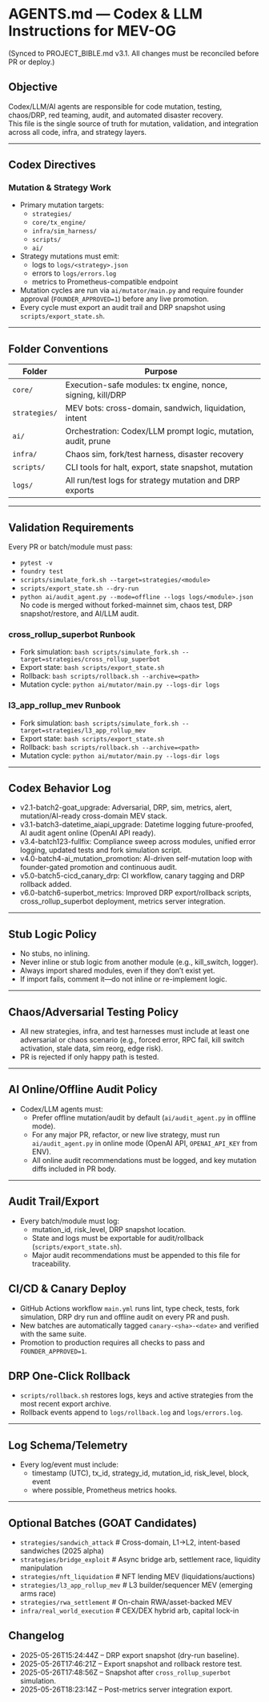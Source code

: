 # AGENTS.md — Codex & LLM Instructions for MEV-OG
(Synced to PROJECT_BIBLE.md v3.1. All changes must be reconciled before PR or deploy.)

## Objective

Codex/LLM/AI agents are responsible for code mutation, testing, chaos/DRP, red teaming, audit, and automated disaster recovery.  
This file is the single source of truth for mutation, validation, and integration across all code, infra, and strategy layers.

---

## Codex Directives

### Mutation & Strategy Work

- Primary mutation targets:
    - `strategies/`
    - `core/tx_engine/`
    - `infra/sim_harness/`
    - `scripts/`
    - `ai/`
- Strategy mutations must emit:
    - logs to `logs/<strategy>.json`
    - errors to `logs/errors.log`
    - metrics to Prometheus-compatible endpoint
- Mutation cycles are run via `ai/mutator/main.py` and require founder approval
  (`FOUNDER_APPROVED=1`) before any live promotion.
- Every cycle must export an audit trail and DRP snapshot using
  `scripts/export_state.sh`.

---

## Folder Conventions

| Folder        | Purpose                                                      |
|---------------|--------------------------------------------------------------|
| `core/`       | Execution-safe modules: tx engine, nonce, signing, kill/DRP  |
| `strategies/` | MEV bots: cross-domain, sandwich, liquidation, intent        |
| `ai/`         | Orchestration: Codex/LLM prompt logic, mutation, audit, prune|
| `infra/`      | Chaos sim, fork/test harness, disaster recovery              |
| `scripts/`    | CLI tools for halt, export, state snapshot, mutation         |
| `logs/`       | All run/test logs for strategy mutation and DRP exports      |

---

## Validation Requirements

Every PR or batch/module must pass:
- `pytest -v`
- `foundry test`
- `scripts/simulate_fork.sh --target=strategies/<module>`
- `scripts/export_state.sh --dry-run`
 - `python ai/audit_agent.py --mode=offline --logs logs/<module>.json`
 No code is merged without forked-mainnet sim, chaos test, DRP snapshot/restore, and AI/LLM audit.

### cross_rollup_superbot Runbook
- Fork simulation: `bash scripts/simulate_fork.sh --target=strategies/cross_rollup_superbot`
- Export state: `bash scripts/export_state.sh`
- Rollback: `bash scripts/rollback.sh --archive=<path>`
- Mutation cycle: `python ai/mutator/main.py --logs-dir logs`

### l3_app_rollup_mev Runbook
- Fork simulation: `bash scripts/simulate_fork.sh --target=strategies/l3_app_rollup_mev`
- Export state: `bash scripts/export_state.sh`
- Rollback: `bash scripts/rollback.sh --archive=<path>`
- Mutation cycle: `python ai/mutator/main.py --logs-dir logs`

---

## Codex Behavior Log

- v2.1-batch2-goat_upgrade: Adversarial, DRP, sim, metrics, alert, mutation/AI-ready cross-domain MEV stack.
- v3.1-batch3-datetime_aiapi_upgrade: Datetime logging future-proofed, AI audit agent online (OpenAI API ready).
- v3.4-batch123-fullfix: Compliance sweep across modules, unified error logging, updated tests and fork simulation script.
- v4.0-batch4-ai_mutation_promotion: AI-driven self-mutation loop with founder-gated promotion and continuous audit.
- v5.0-batch5-cicd_canary_drp: CI workflow, canary tagging and DRP rollback added.
- v6.0-batch6-superbot_metrics: Improved DRP export/rollback scripts, cross_rollup_superbot deployment, metrics server integration.

---

## Stub Logic Policy

- No stubs, no inlining.
- Never inline or stub logic from another module (e.g., kill_switch, logger).
- Always import shared modules, even if they don’t exist yet.
- If import fails, comment it—do not inline or re-implement logic.

---

## Chaos/Adversarial Testing Policy

- All new strategies, infra, and test harnesses must include at least one adversarial or chaos scenario (e.g., forced error, RPC fail, kill switch activation, stale data, sim reorg, edge risk).
- PR is rejected if only happy path is tested.

---

## AI Online/Offline Audit Policy

- Codex/LLM agents must:
  - Prefer offline mutation/audit by default (`ai/audit_agent.py` in offline mode).
  - For any major PR, refactor, or new live strategy, must run `ai/audit_agent.py` in online mode (OpenAI API, `OPENAI_API_KEY` from ENV).
  - All online audit recommendations must be logged, and key mutation diffs included in PR body.

---

## Audit Trail/Export

- Every batch/module must log:
  - mutation_id, risk_level, DRP snapshot location.
  - State and logs must be exportable for audit/rollback (`scripts/export_state.sh`).
  - Major audit recommendations must be appended to this file for traceability.

## CI/CD & Canary Deploy

- GitHub Actions workflow `main.yml` runs lint, type check, tests, fork simulation,
  DRP dry run and offline audit on every PR and push.
- New batches are automatically tagged `canary-<sha>-<date>` and verified with the
  same suite.
- Promotion to production requires all checks to pass and `FOUNDER_APPROVED=1`.

## DRP One-Click Rollback

- `scripts/rollback.sh` restores logs, keys and active strategies from the most
  recent export archive.
- Rollback events append to `logs/rollback.log` and `logs/errors.log`.

---

## Log Schema/Telemetry

- Every log/event must include:
  - timestamp (UTC), tx_id, strategy_id, mutation_id, risk_level, block, event
  - where possible, Prometheus metrics hooks.

---

## Optional Batches (GOAT Candidates)

- `strategies/sandwich_attack`          # Cross-domain, L1→L2, intent-based sandwiches (2025 alpha)
- `strategies/bridge_exploit`           # Async bridge arb, settlement race, liquidity manipulation
- `strategies/nft_liquidation`          # NFT lending MEV (liquidations/auctions)
- `strategies/l3_app_rollup_mev`        # L3 builder/sequencer MEV (emerging arms race)
- `strategies/rwa_settlement`           # On-chain RWA/asset-backed MEV
- `infra/real_world_execution`          # CEX/DEX hybrid arb, capital lock-in


## Changelog

- 2025-05-26T15:24:44Z – DRP export snapshot (dry-run baseline).
- 2025-05-26T17:46:21Z – Export snapshot and rollback restore test.
- 2025-05-26T17:48:56Z – Snapshot after `cross_rollup_superbot` simulation.
- 2025-05-26T18:23:14Z – Post-metrics server integration export.
